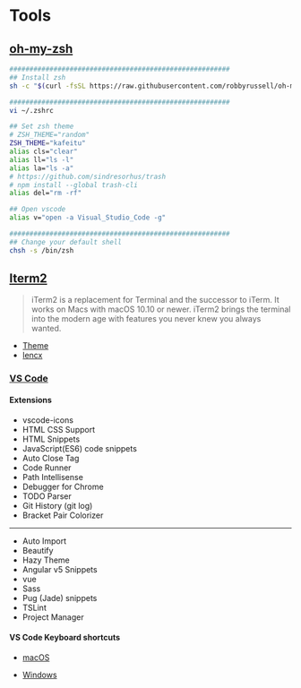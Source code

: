 # Tools

## [oh-my-zsh](https://github.com/robbyrussell/oh-my-zsh)

```bash
#######################################################
## Install zsh
sh -c "$(curl -fsSL https://raw.githubusercontent.com/robbyrussell/oh-my-zsh/master/tools/install.sh)"

#######################################################
vi ~/.zshrc

## Set zsh theme
# ZSH_THEME="random"
ZSH_THEME="kafeitu"
alias cls="clear"
alias ll="ls -l"
alias la="ls -a"
# https://github.com/sindresorhus/trash
# npm install --global trash-cli
alias del="rm -rf"

## Open vscode
alias v="open -a Visual_Studio_Code -g"

#######################################################
## Change your default shell
chsh -s /bin/zsh
```

## [Iterm2](https://www.iterm2.com/)

> iTerm2 is a replacement for Terminal and the successor to iTerm. It works on Macs with macOS 10.10 or newer. iTerm2 brings the terminal into the modern age with features you never knew you always wanted.

* [Theme](http://iterm2colorschemes.com/)
* [lencx](./lencx.itermcolors)

### [VS Code](https://code.visualstudio.com/)

#### Extensions

* vscode-icons
* HTML CSS Support
* HTML Snippets
* JavaScript(ES6) code snippets
* Auto Close Tag
* Code Runner
* Path Intellisense
* Debugger for Chrome
* TODO Parser
* Git History (git log)
* Bracket Pair Colorizer

---

* Auto Import
* Beautify
* Hazy Theme
* Angular v5 Snippets
* vue
* Sass
* Pug (Jade) snippets
* TSLint
* Project Manager

#### VS Code Keyboard shortcuts

* [macOS](https://code.visualstudio.com/shortcuts/keyboard-shortcuts-macos.pdf)

* [Windows](https://code.visualstudio.com/shortcuts/keyboard-shortcuts-windows.pdf)
